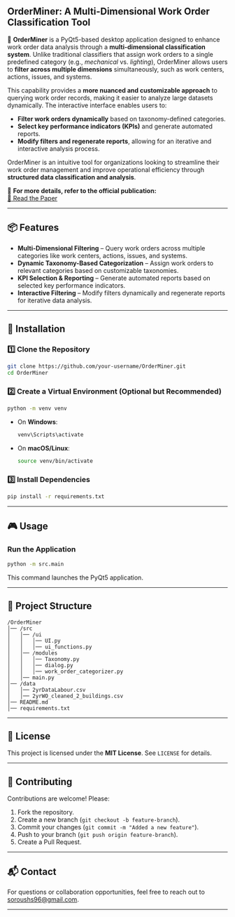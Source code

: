 ## **OrderMiner: A Multi-Dimensional Work Order Classification Tool**

🚀 **OrderMiner** is a PyQt5-based desktop application designed to enhance work order data analysis through a **multi-dimensional classification system**. Unlike traditional classifiers that assign work orders to a single predefined category (e.g., *mechanical* vs. *lighting*), OrderMiner allows users to **filter across multiple dimensions** simultaneously, such as work centers, actions, issues, and systems.

This capability provides a **more nuanced and customizable approach** to querying work order records, making it easier to analyze large datasets dynamically. The interactive interface enables users to:

- **Filter work orders dynamically** based on taxonomy-defined categories.
- **Select key performance indicators (KPIs)** and generate automated reports.
- **Modify filters and regenerate reports**, allowing for an iterative and interactive analysis process.

OrderMiner is an intuitive tool for organizations looking to streamline their work order management and improve operational efficiency through **structured data classification and analysis**.

🔗 **For more details, refer to the official publication:**  
[📄 Read the Paper](https://papers.ssrn.com/sol3/papers.cfm?abstract_id=4783740)

---

## **📦 Features**

- **Multi-Dimensional Filtering** – Query work orders across multiple categories like work centers, actions, issues, and systems.
- **Dynamic Taxonomy-Based Categorization** – Assign work orders to relevant categories based on customizable taxonomies.
- **KPI Selection & Reporting** – Generate automated reports based on selected key performance indicators.
- **Interactive Filtering** – Modify filters dynamically and regenerate reports for iterative data analysis.
---

## 🚀 Installation

### 1️⃣ Clone the Repository

```sh
git clone https://github.com/your-username/OrderMiner.git
cd OrderMiner
```

### 2️⃣ Create a Virtual Environment (Optional but Recommended)

```sh
python -m venv venv
```

- On **Windows**:
  ```sh
  venv\Scripts\activate
  ```
- On **macOS/Linux**:
  ```sh
  source venv/bin/activate
  ```

### 3️⃣ Install Dependencies

```sh
pip install -r requirements.txt
```

---

## 🎮 Usage

### Run the Application

```sh
python -m src.main
```

This command launches the PyQt5 application.

---

## 📂 Project Structure

```
/OrderMiner
│── /src
│   │── /ui
│   │   │── UI.py
│   │   │── ui_functions.py
│   │── /modules
│   │   │── Taxonomy.py
│   │   │── dialog.py
│   │   │── work_order_categorizer.py
│   │── main.py
│── /data
│   │── 2yrDataLabour.csv
│   │── 2yrWO_cleaned_2_buildings.csv
│── README.md
│── requirements.txt
```

---

## 📜 License

This project is licensed under the **MIT License**. See `LICENSE` for details.

---

## 🤝 Contributing

Contributions are welcome! Please:

1. Fork the repository.
2. Create a new branch (`git checkout -b feature-branch`).
3. Commit your changes (`git commit -m "Added a new feature"`).
4. Push to your branch (`git push origin feature-branch`).
5. Create a Pull Request.

---

## 📬 Contact

For questions or collaboration opportunities, feel free to reach out to soroushs96@gmail.com.

---

